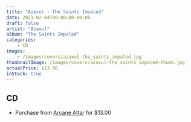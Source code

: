 ```yaml
---
title: "Azaxul - The Saints Impaled"
date: 2021-02-04T00:00:00-00:00
draft: false
artist: "Azaxul"
album: "The Saints Impaled"
categories:
    - CD
images:
    - /images/covers/azaxul-the_saints_impaled.jpg
thumbnailImage: /images/covers/azaxul-the_saints_impaled-thumb.jpg
actualPrice: $13.00
inStock: true
---
```


## CD
* Purchase from [Arcane Altar](https://arcanealtar.bigcartel.com/product/azaxul-the-saints-impaled-cd) for $13.00
